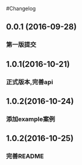 #Changelog

## 0.0.1 (2016-09-28)

### 第一版提交

## 1.0.1(2016-10-21)

### 正式版本,完善api

## 1.0.2(2016-10-24)

### 添加example案例

## 1.0.2(2016-10-25)

### 完善README

